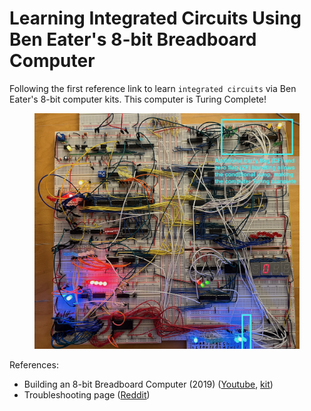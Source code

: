 # Learning Integrated Circuits Using Ben Eater's 8-bit Breadboard Computer
Following the first reference link to learn `integrated circuits` via Ben Eater's 8-bit computer kits. This computer is Turing Complete!

<figure>
  <img src="https://github.com/SphericalCowww/Elec_BenEater8bitComputer_practice/blob/main/module4_7TuringComplete_note.png" width="600">
</figure>

References:
- Building an 8-bit Breadboard Computer (2019) (<a href="https://www.youtube.com/playlist?list=PLowKtXNTBypGqImE405J2565dvjafglHU">Youtube</a>, <a href="https://eater.net/8bit/kits">kit</a>)
- Troubleshooting page (<a href="https://www.reddit.com/r/beneater/wiki/troubleshooting/">Reddit</a>)
